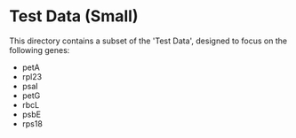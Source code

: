 # Test Data (Small)

This directory contains a subset of the 'Test Data', designed to focus on the following genes:

* petA 
* rpl23 
* psaI 
* petG 
* rbcL 
* psbE 
* rps18


